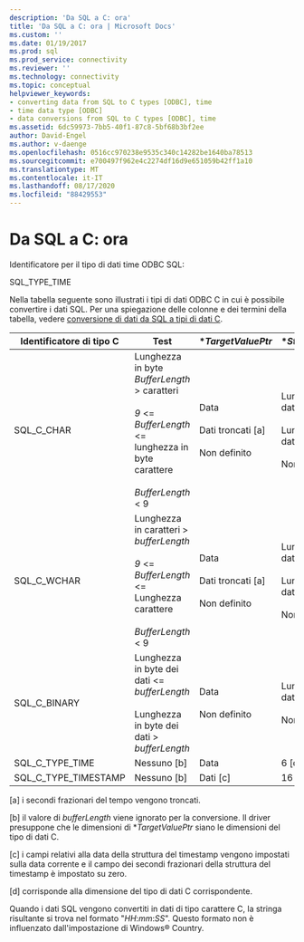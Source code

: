```yaml
---
description: 'Da SQL a C: ora'
title: 'Da SQL a C: ora | Microsoft Docs'
ms.custom: ''
ms.date: 01/19/2017
ms.prod: sql
ms.prod_service: connectivity
ms.reviewer: ''
ms.technology: connectivity
ms.topic: conceptual
helpviewer_keywords:
- converting data from SQL to C types [ODBC], time
- time data type [ODBC]
- data conversions from SQL to C types [ODBC], time
ms.assetid: 6dc59973-7bb5-40f1-87c8-5bf68b3bf2ee
author: David-Engel
ms.author: v-daenge
ms.openlocfilehash: 0516cc970238e9535c340c14282be1640ba78513
ms.sourcegitcommit: e700497f962e4c2274df16d9e651059b42ff1a10
ms.translationtype: MT
ms.contentlocale: it-IT
ms.lasthandoff: 08/17/2020
ms.locfileid: "88429553"
---
```

# <a name="sql-to-c-time"></a>Da SQL a C: ora
Identificatore per il tipo di dati time ODBC SQL:  
  
 SQL_TYPE_TIME  
  
 Nella tabella seguente sono illustrati i tipi di dati ODBC C in cui è possibile convertire i dati SQL. Per una spiegazione delle colonne e dei termini della tabella, vedere [conversione di dati da SQL a tipi di dati C](../../../odbc/reference/appendixes/converting-data-from-sql-to-c-data-types.md).  
  
|Identificatore di tipo C|Test|**TargetValuePtr*|**StrLen_or_IndPtr*|SQLSTATE|  
|-----------------------|----------|------------------------|----------------------------|--------------|  
|SQL_C_CHAR|Lunghezza in byte *BufferLength* > caratteri<br /><br /> *9*  <=  *BufferLength* <= lunghezza in byte carattere<br /><br /> *BufferLength* < 9|Data<br /><br /> Dati troncati [a]<br /><br /> Non definito|Lunghezza dei dati in byte<br /><br /> Lunghezza dei dati in byte<br /><br /> Non definito|n/d<br /><br /> 01004<br /><br /> 22003|  
|SQL_C_WCHAR|Lunghezza in caratteri > *bufferLength*<br /><br /> *9*  <=  *BufferLength* <= Lunghezza carattere<br /><br /> *BufferLength* < 9|Data<br /><br /> Dati troncati [a]<br /><br /> Non definito|Lunghezza dei dati in caratteri<br /><br /> Lunghezza dei dati in caratteri<br /><br /> Non definito|n/d<br /><br /> 01004<br /><br /> 22003|  
|SQL_C_BINARY|Lunghezza in byte dei dati <= *bufferLength*<br /><br /> Lunghezza in byte dei dati > *bufferLength*|Data<br /><br /> Non definito|Lunghezza dei dati in byte<br /><br /> Non definito|n/d<br /><br /> 22003|  
|SQL_C_TYPE_TIME|Nessuno [b]|Data|6 [d]|n/d|  
|SQL_C_TYPE_TIMESTAMP|Nessuno [b]|Dati [c]|16 [d]|n/d|  
  
 [a] i secondi frazionari del tempo vengono troncati.  
  
 [b] il valore di *bufferLength* viene ignorato per la conversione. Il driver presuppone che le dimensioni di **TargetValuePtr* siano le dimensioni del tipo di dati C.  
  
 [c] i campi relativi alla data della struttura del timestamp vengono impostati sulla data corrente e il campo dei secondi frazionari della struttura del timestamp è impostato su zero.  
  
 [d] corrisponde alla dimensione del tipo di dati C corrispondente.  
  
 Quando i dati SQL vengono convertiti in dati di tipo carattere C, la stringa risultante si trova nel formato "*HH*:*mm*:*SS*". Questo formato non è influenzato dall'impostazione di Windows® Country.
